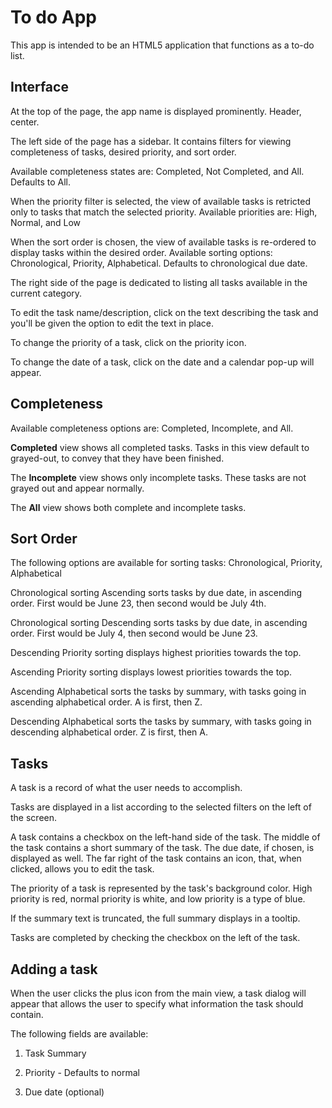 # To do App
This app is intended to be an HTML5 application that functions as a to-do list.

## Interface
At the top of the page, the app name is displayed prominently. Header, center.

The left side of the page has a sidebar. It contains filters for viewing completeness of tasks, desired priority, and sort order.

Available completeness states are: Completed, Not Completed, and All. Defaults to All.

When the priority filter is selected, the view of available tasks is retricted only to tasks that match the selected priority. Available priorities are: High, Normal, and Low

When the sort order is chosen, the view of available tasks is re-ordered to display tasks within the desired order. Available sorting options: Chronological, Priority, Alphabetical. Defaults to chronological due date.
 
The right side of the page is dedicated to listing all tasks available in the current category.

To edit the task name/description, click on the text describing the task and you'll be given the option to edit the text in place.

To change the priority of a task, click on the priority icon.

To change the date of a task, click on the date and a calendar pop-up will appear.

## Completeness
Available completeness options are: Completed, Incomplete, and All.

**Completed** view shows all completed tasks. Tasks in this view default to grayed-out, to convey that they have been finished.

The **Incomplete** view shows only incomplete tasks. These tasks are not grayed out and appear normally.

The **All** view shows both complete and incomplete tasks.

## Sort Order
The following options are available for sorting tasks: Chronological, Priority, Alphabetical

Chronological sorting Ascending sorts tasks by due date, in ascending order. First would be June 23, then second would be July 4th.

Chronological sorting Descending sorts tasks by due date, in ascending order. First would be July 4, then second would be June 23.

Descending Priority sorting displays highest priorities towards the top.

Ascending Priority sorting displays lowest priorities towards the top.

Ascending Alphabetical sorts the tasks by summary, with tasks going in ascending alphabetical order. A is first, then Z.

Descending Alphabetical sorts the tasks by summary, with tasks going in descending alphabetical order. Z is first, then A.

## Tasks

A task is a record of what the user needs to accomplish.

Tasks are displayed in a list according to the selected filters on the left of the screen.

A task contains a checkbox on the left-hand side of the task. The middle of the task contains a short summary of the task. The due date, if chosen, is displayed as well. The far right of the task contains an icon, that, when clicked, allows you to edit the task. 

The priority of a task is represented by the task's background color. High priority is red, normal priority is white, and low priority is a type of blue.

If the summary text is truncated, the full summary displays in a tooltip.

Tasks are completed by checking the checkbox on the left of the task.

## Adding a task

When the user clicks the plus icon from the main view, a task dialog will appear that allows the user to specify what information the task should contain.

The following fields are available:

1. Task Summary

2. Priority - Defaults to normal

3. Due date (optional)
